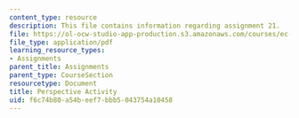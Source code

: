 ```yaml
---
content_type: resource
description: This file contains information regarding assignment 21.
file: https://ol-ocw-studio-app-production.s3.amazonaws.com/courses/ec-050-recreate-experiments-from-history-inform-the-future-from-the-past-galileo-january-iap-2010/f6c74b80a54beef7bbb5043754a10458_MITEC_050IAP10_assn21.pdf
file_type: application/pdf
learning_resource_types:
- Assignments
parent_title: Assignments
parent_type: CourseSection
resourcetype: Document
title: Perspective Activity
uid: f6c74b80-a54b-eef7-bbb5-043754a10458
---
```

